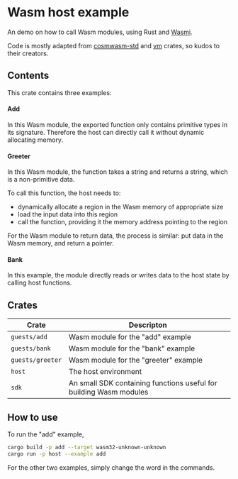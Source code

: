 # Wasm host example

An demo on how to call Wasm modules, using Rust and [Wasmi](https://github.com/paritytech/wasmi).

Code is mostly adapted from [cosmwasm-std](https://github.com/CosmWasm/cosmwasm/tree/main/packages/std) and [vm](https://github.com/CosmWasm/cosmwasm/tree/main/packages/vm) crates, so kudos to their creators.

## Contents

This crate contains three examples:

#### Add

In this Wasm module, the exported function only contains primitive types in its signature. Therefore the host can directly call it without dynamic allocating memory.

#### Greeter

In this Wasm module, the function takes a string and returns a string, which is a non-primitive data.

To call this function, the host needs to:

- dynamically allocate a region in the Wasm memory of appropriate size
- load the input data into this region
- call the function, providing it the memory address pointing to the region

For the Wasm module to return data, the process is similar: put data in the Wasm memory, and return a pointer.

#### Bank

In this example, the module directly reads or writes data to the host state by calling host functions.

## Crates

| Crate            | Descripton                                                         |
| ---------------- | ------------------------------------------------------------------ |
| `guests/add`     | Wasm module for the "add" example                                  |
| `guests/bank`    | Wasm module for the "bank" example                                 |
| `guests/greeter` | Wasm module for the "greeter" example                              |
| `host`           | The host environment                                               |
| `sdk`            | An small SDK containing functions useful for building Wasm modules |

## How to use

To run the "add" example,

```bash
cargo build -p add --target wasm32-unknown-unknown
cargo run -p host --example add
```

For the other two examples, simply change the word in the commands.
